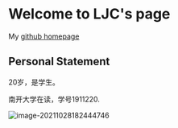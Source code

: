 
# Welcome to LJC's page

My [github homepage](https://github.com/kenchan-liu/)

## Personal Statement

20岁，是学生。

南开大学在读，学号1911220.

![image-20211028182444746](https://i.loli.net/2021/10/28/gHXnpwdV1iyrJCT.png)
